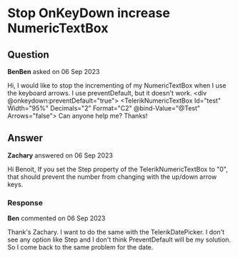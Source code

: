 # Stop OnKeyDown increase NumericTextBox

## Question

**BenBen** asked on 06 Sep 2023

Hi, I would like to stop the incrementing of my NumericTextBox when I use the keyboard arrows. I use preventDefault, but it doesn't work. <div @onkeydown:preventDefault="true"> <TelerikNumericTextBox Id="test" Width="95%" Decimals="2" Format="C2" @bind-Value="@Test" Arrows="false"> </TelerikNumericTextBox> </div> Can anyone help me? Thanks!

## Answer

**Zachary** answered on 06 Sep 2023

Hi Benoit, If you set the Step property of the TelerikNumericTextBox to "0", that should prevent the number from changing with the up/down arrow keys.

### Response

**Ben** commented on 06 Sep 2023

Thank's Zachary. I want to do the same with the TelerikDatePicker. I don't see any option like Step and I don't think PreventDefault will be my solution. So I come back to the same problem for the date.
